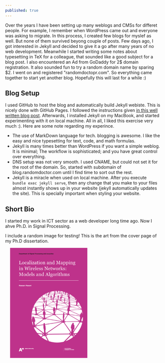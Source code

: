```yaml
---
published: true
---
```

Over the years I have been setting up many weblogs and CMSs for differet people. For example, I remember when WordPress came out and everyone was asking to migrate. In this process, I created few blogs for myslef as well. But none of them survived beyong couple of posts. Few days ago, I got interested in Jekyll and decided to give it a go after many years of no web development. Meanwhile I started writing some notes about typesetting in TeX for a colleague, that sounded like a good subject for a blog post. I also encountered an Ad from GoDaddy for 2$ domain registration. It also sounded fun to try a random domain name by sparing $2. I went on and registered "randomdoctopr.com". So everything came together to start yet another blog. Hopefully this will last for a while :)


## Blog  Setup
I used GitHub to host the blog and automatically build Jekyll webiste. This is nicely done with GitHub Pages. I followed the instructions given [in this well written blog post](https://www.smashingmagazine.com/2014/08/build-blog-jekyll-github-pages/). Afterwards, I installed Jekyll on my MacBook, and started experimenting with it on local machine. All in all, I liked this exercise very much :). Here are some note regarding my experince.

- The use of MarkDown language for tech. blogging is awesome. I like the easy and nice typesetting for text, code, and math formulas. 
- Jekyll is many times better than WordPress if you want a simple weblog. It is minimal; The workflow is sophisticated; and you have great control over everything.
- DNS setup was not very smooth. I used CNAME, but could not set it for the root of the domain. So, started with subdomain of blog.randomdoctor.com until I find time to sort out the rest.
- Jekyll is a miracle when used on local machine. After you execute `bundle exec jekyll serve`, then any change that you make to your files  almost instantly shows up in your website (jekyll automatically updates the site). This is specially important when styling your website.



## Short Bio
I started my work in ICT sector as a web developer long time ago. Now I ahve Ph.D. in Signal Processing.

I include a random image for testing! This is the art from the cover page of my Ph.D dissertation.

&nbsp;&nbsp;&nbsp;&nbsp;<img src="/images/isbn9789526079141.png" alt="Dissertation cover" width="250" />


